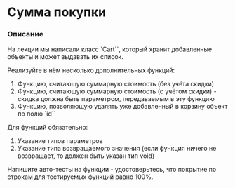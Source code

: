 # Сумма покупки
### Описание
На лекции мы написали класс `Cart``, который хранит добавленные объекты и может выдавать их список.

Реализуйте в нём несколько дополнительных функций:

1. Функцию, считающую суммарную стоимость (без учёта скидки)
2. Функцию, считающую суммарную стоимость (с учётом скидки) - скидка должна быть параметром, передаваемым в эту функцию
3. Функцию, позволяющую удалять уже добавленный в корзину объект по полю `id``

Для функций обязательно:

1. Указание типов параметров
2. Указание типа возвращаемого значения (если функция ничего не возвращает, то должен быть указан тип void)

Напишите авто-тесты на функции - удостоверьтесь, что покрытие по строкам для тестируемых функций равно 100%.